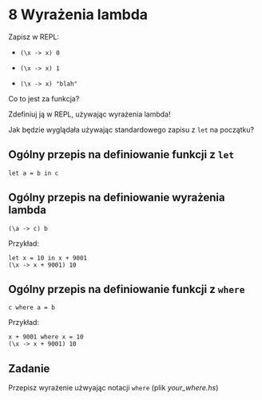 # 8 Wyrażenia lambda

Zapisz w REPL:

- `(\x -> x) 0`

- `(\x -> x) 1`

- `(\x -> x) "blah"`

Co to jest za funkcja?

Zdefiniuj ją w REPL, używając wyrażenia lambda!

Jak będzie wyglądała używając standardowego zapisu z `let` na początku?


## Ogólny przepis na definiowanie funkcji z `let`

    let a = b in c

## Ogólny przepis na definiowanie wyrażenia lambda

    (\a -> c) b

Przykład:

    let x = 10 in x + 9001
    (\x -> x + 9001) 10

## Ogólny przepis na definiowanie funkcji z `where`

    c where a = b

Przykład:

    x + 9001 where x = 10
    (\x -> x + 9001) 10

## Zadanie

Przepisz wyrażenie użwyając notacji `where` (plik *your_where.hs*)
